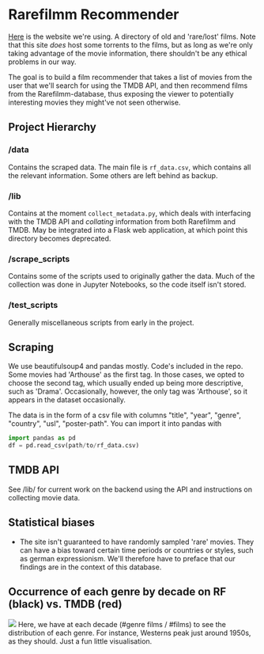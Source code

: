 # Rarefilmm Recommender

[Here](http://rarefilmm.com/) is the website we're using. A directory of old and 'rare/lost' films. Note that this site *does* host some torrents to the films, but as long as we're only taking advantage of the movie information, there shouldn't be any ethical problems in our way.

The goal is to build a film recommender that takes a list of movies from the user that we'll search for using the TMDB API, and then recommend films from  the Rarefilmm-database, thus exposing the viewer to potentially interesting movies they might've not seen otherwise.

## Project Hierarchy
### /data
Contains the scraped data. The main file is `rf_data.csv`, which contains all the relevant information. Some others are left behind as backup.
### /lib
Contains at the moment `collect_metadata.py`, which deals with interfacing with the TMDB API and *collating* information from both Rarefilmm and TMDB. May be integrated into a Flask web application, at which point this directory becomes deprecated.
### /scrape_scripts
Contains some of the scripts used to originally gather the data. Much of the collection was done in Jupyter Notebooks, so the code itself isn't stored.
### /test_scripts
Generally miscellaneous scripts from early in the project.

## Scraping
We use beautifulsoup4 and pandas mostly. Code's included in the repo. Some movies had 'Arthouse' as the first tag. In those cases, we opted to choose the second tag, which usually ended up being more descriptive, such as 'Drama'. Occasionally, however, the only tag was 'Arthouse', so it appears in the dataset occasionally.

The data is in the form of a csv file with columns "title", "year", "genre", "country", "usl", "poster-path". You can import it into pandas with

```python
import pandas as pd
df = pd.read_csv(path/to/rf_data.csv)
```

## TMDB API
See /lib/ for current work on the backend using the API and instructions on collecting movie data.

## Statistical biases
- The site isn't guaranteed to have randomly sampled 'rare' movies. They can have a bias toward certain time periods or countries or styles, such as german expressionism. We'll therefore have to preface that our findings are in the context of this database.

## Occurrence of each genre by decade on RF (black) vs. TMDB (red)
![]([https://i.imgur.com/mdP0nGQ.jpg](https://i.imgur.com/5dUpIYH.png))
Here, we have at each decade (#genre films / #films) to see the distribution of each genre. For instance, Westerns peak just around 1950s, as they should. Just a fun little visualisation.
